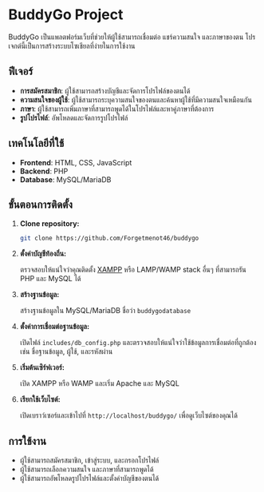 # BuddyGo Project

BuddyGo เป็นแพลตฟอร์มเว็บที่ช่วยให้ผู้ใช้สามารถเชื่อมต่อ แชร์ความสนใจ และภาษาของตน โปรเจกต์นี้เป็นการสร้างระบบโซเชียลที่ง่ายในการใช้งาน

## ฟีเจอร์

- **การสมัครสมาชิก**: ผู้ใช้สามารถสร้างบัญชีและจัดการโปรไฟล์ของตนได้
- **ความสนใจของผู้ใช้**: ผู้ใช้สามารถระบุความสนใจของตนและค้นหาผู้ใช้ที่มีความสนใจเหมือนกัน
- **ภาษา**: ผู้ใช้สามารถเพิ่มภาษาที่สามารถพูดได้ในโปรไฟล์และหาคู่ภาษาที่ต้องการ
- **รูปโปรไฟล์**: อัพโหลดและจัดการรูปโปรไฟล์

## เทคโนโลยีที่ใช้

- **Frontend**: HTML, CSS, JavaScript
- **Backend**: PHP
- **Database**: MySQL/MariaDB

## ขั้นตอนการติดตั้ง

1. **Clone repository:**

    ```bash
    git clone https://github.com/Forgetmenot46/buddygo
    ```

2. **ตั้งค่าบัญชีท้องถิ่น:**

    ตรวจสอบให้แน่ใจว่าคุณติดตั้ง [XAMPP](https://www.apachefriends.org/index.html) หรือ LAMP/WAMP stack อื่นๆ ที่สามารถรัน PHP และ MySQL ได้

3. **สร้างฐานข้อมูล:**

    สร้างฐานข้อมูลใน MySQL/MariaDB ชื่อว่า `buddygodatabase`

4. **ตั้งค่าการเชื่อมต่อฐานข้อมูล:**

    เปิดไฟล์ `includes/db_config.php` และตรวจสอบให้แน่ใจว่าใช้ข้อมูลการเชื่อมต่อที่ถูกต้อง เช่น ชื่อฐานข้อมูล, ผู้ใช้, และรหัสผ่าน

5. **เริ่มต้นเซิร์ฟเวอร์:**

    เปิด XAMPP หรือ WAMP และเริ่ม Apache และ MySQL

6. **เรียกใช้เว็บไซต์:**

    เปิดเบราว์เซอร์และเข้าไปที่ `http://localhost/buddygo/` เพื่อดูเว็บไซต์ของคุณได้

## การใช้งาน

- ผู้ใช้สามารถสมัครสมาชิก, เข้าสู่ระบบ, และกรอกโปรไฟล์
- ผู้ใช้สามารถเลือกความสนใจ และภาษาที่สามารถพูดได้
- ผู้ใช้สามารถอัพโหลดรูปโปรไฟล์และตั้งค่าบัญชีของตนได้
